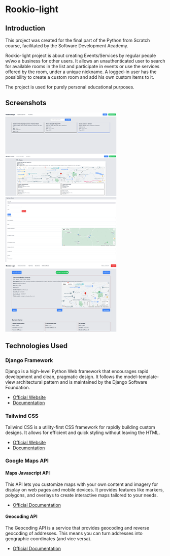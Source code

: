 # Rookio-light

## Introduction

This project was created for the final part of the Python from Scratch course, facilitated by the Software Development Academy. 

Rookio-light project is about creating Events/Services by regular people w/wo a business for other users.
It allows an unauthenticated user to search for available rooms in the list and participate in events or use the services offered by the room, under a unique nickname.
A logged-in user has the possibility to create a custom room and add his own custom items to it.

The project is used for purely personal educational purposes.

## Screenshots 

<img src="images_overview/rooms_overview.png" alt="overview" width="350" height="130"/>
<img src="images_overview/my_items.png" alt="my_items" width="350" height="130"/>
<img src="images_overview/add_room.png" alt="add_room" width="350"/>
<img src="images_overview/my_room.png" alt="my_room" width="350"/>


## Technologies Used

### Django Framework

Django is a high-level Python Web framework that encourages rapid development and clean, pragmatic design. It follows the model-template-view architectural pattern and is maintained by the Django Software Foundation.

- [Official Website](https://www.djangoproject.com/)
- [Documentation](https://docs.djangoproject.com/)

### Tailwind CSS

Tailwind CSS is a utility-first CSS framework for rapidly building custom designs. It allows for efficient and quick styling without leaving the HTML.

- [Official Website](https://tailwindcss.com/)
- [Documentation](https://tailwindcss.com/docs)

### Google Maps API

#### Maps Javascript API

This API lets you customize maps with your own content and imagery for display on web pages and mobile devices. It provides features like markers, polygons, and overlays to create interactive maps tailored to your needs.

- [Official Documentation](https://developers.google.com/maps/documentation/javascript/overview)

#### Geocoding API

The Geocoding API is a service that provides geocoding and reverse geocoding of addresses. This means you can turn addresses into geographic coordinates (and vice versa).

- [Official Documentation](https://developers.google.com/maps/documentation/geocoding/overview)